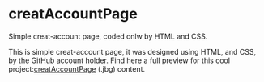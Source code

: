 # creatAccountPage
Simple creat-account page, coded onlw by HTML and CSS.

This is simple creat-account page, it was designed using HTML, and CSS, by the GitHub account holder. Find here a full preview for this cool project:[creatAccountPage](https://user-images.githubusercontent.com/74983759/162846599-3095e4f5-2b0a-4eca-94a7-ea877c9413bc.png) (.jbg) content.

